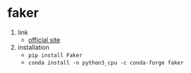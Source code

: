 # faker

1. link
   * [official site](https://github.com/joke2k/faker)
2. installation
   * `pip install Faker`
   * `conda install -n python3_cpu -c conda-forge faker`
